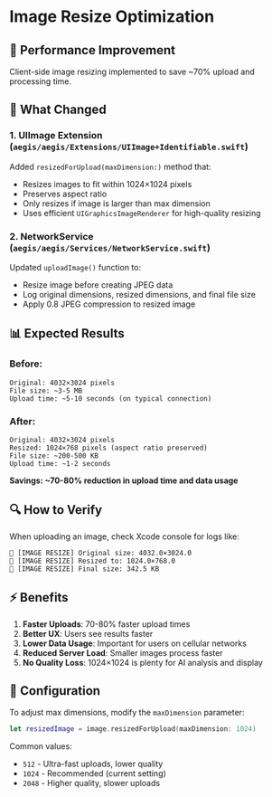 # Image Resize Optimization

## 🚀 Performance Improvement
Client-side image resizing implemented to save ~70% upload and processing time.

## 📝 What Changed

### 1. **UIImage Extension** (`aegis/aegis/Extensions/UIImage+Identifiable.swift`)
Added `resizedForUpload(maxDimension:)` method that:
- Resizes images to fit within 1024×1024 pixels
- Preserves aspect ratio
- Only resizes if image is larger than max dimension
- Uses efficient `UIGraphicsImageRenderer` for high-quality resizing

### 2. **NetworkService** (`aegis/aegis/Services/NetworkService.swift`)
Updated `uploadImage()` function to:
- Resize image before creating JPEG data
- Log original dimensions, resized dimensions, and final file size
- Apply 0.8 JPEG compression to resized image

## 📊 Expected Results

### Before:
```
Original: 4032×3024 pixels
File size: ~3-5 MB
Upload time: ~5-10 seconds (on typical connection)
```

### After:
```
Original: 4032×3024 pixels
Resized: 1024×768 pixels (aspect ratio preserved)
File size: ~200-500 KB
Upload time: ~1-2 seconds
```

**Savings: ~70-80% reduction in upload time and data usage**

## 🔍 How to Verify

When uploading an image, check Xcode console for logs like:
```
📸 [IMAGE RESIZE] Original size: 4032.0×3024.0
📸 [IMAGE RESIZE] Resized to: 1024.0×768.0
📸 [IMAGE RESIZE] Final size: 342.5 KB
```

## ⚡ Benefits

1. **Faster Uploads**: 70-80% faster upload times
2. **Better UX**: Users see results faster
3. **Lower Data Usage**: Important for users on cellular networks
4. **Reduced Server Load**: Smaller images process faster
5. **No Quality Loss**: 1024×1024 is plenty for AI analysis and display

## 🔧 Configuration

To adjust max dimensions, modify the `maxDimension` parameter:
```swift
let resizedImage = image.resizedForUpload(maxDimension: 1024)
```

Common values:
- `512` - Ultra-fast uploads, lower quality
- `1024` - Recommended (current setting)
- `2048` - Higher quality, slower uploads

